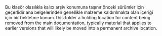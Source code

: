 <span data-ttu-id="2e18d-101">Bu klasör olasılıkla kalıcı arşiv konumuna taşınır önceki sürümler için geçerlidir ana belgelerinden genellikle malzeme kaldırılmakta olan içeriği için bir bekletme konum.</span><span class="sxs-lookup"><span data-stu-id="2e18d-101">This folder a holding location for content being removed from the main documentation, typically material that applies to earlier versions that will likely be moved into a permanent archive location.</span></span>